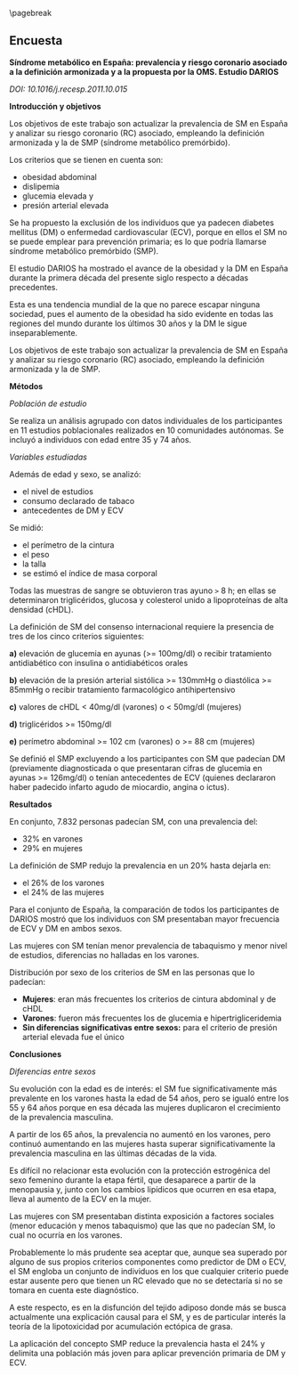 \pagebreak

## Encuesta

**Síndrome metabólico en España: prevalencia y riesgo coronario asociado a la definición armonizada y a la propuesta por la OMS. Estudio DARIOS** 

*DOI: 10.1016/j.recesp.2011.10.015*

**Introducción y objetivos**


Los objetivos de este trabajo son actualizar la prevalencia de SM en España y analizar su riesgo coronario (RC) asociado, empleando la definición armonizada y la de SMP (síndrome metabólico premórbido).

Los criterios que se tienen en cuenta son:  
- obesidad abdominal  
- dislipemia  
- glucemia elevada y  
- presión arterial elevada  

Se ha propuesto la exclusión de los individuos que ya padecen diabetes mellitus (DM) o enfermedad cardiovascular (ECV), porque en ellos el SM no se puede emplear para prevención primaria; es lo que podría llamarse síndrome metabólico premórbido (SMP).

El estudio DARIOS ha mostrado el avance de la obesidad y la DM en España durante la primera década del presente siglo respecto a décadas precedentes.

Esta es una tendencia mundial de la que no parece escapar ninguna sociedad, pues el aumento de la obesidad ha sido evidente en todas las regiones del mundo durante los últimos 30 años y la DM le sigue inseparablemente.

Los objetivos de este trabajo son actualizar la prevalencia de SM en España y analizar su riesgo coronario (RC) asociado, empleando la definición armonizada y la de SMP.

**Métodos**

*Población de estudio*

Se realiza un análisis agrupado con datos individuales de los participantes en 11 estudios poblacionales realizados en 10 comunidades autónomas. Se incluyó a individuos con edad entre 35 y 74 años.

*Variables estudiadas*

Además de edad y sexo, se analizó:  
- el nivel de estudios  
- consumo declarado de tabaco  
- antecedentes de DM y ECV  

Se midió:  
- el perímetro de la cintura  
- el peso  
- la talla  
- se estimó el índice de masa corporal  

Todas las muestras de sangre se obtuvieron tras ayuno `>` 8 h; en ellas se determinaron triglicéridos, glucosa y colesterol unido a lipoproteínas de alta densidad (cHDL).

La definición de SM del consenso internacional requiere la presencia de tres de los cinco criterios siguientes:

**a)** elevación de glucemia en ayunas (>= 100mg/dl) o recibir tratamiento antidiabético con insulina o antidiabéticos orales

**b)** elevación de la presión arterial sistólica >= 130mmHg o diastólica >= 85mmHg o recibir tratamiento farmacológico antihipertensivo

**c)** valores de cHDL < 40mg/dl (varones) o < 50mg/dl (mujeres)

**d)** triglicéridos >= 150mg/dl

**e)** perímetro abdominal >= 102 cm (varones) o >= 88 cm (mujeres)

Se definió el SMP excluyendo a los participantes con SM que padecían DM (previamente diagnosticada o que presentaran cifras de glucemia en ayunas >= 126mg/dl) o tenían antecedentes de ECV (quienes declararon haber padecido infarto agudo de miocardio, angina o ictus).

**Resultados**

En conjunto, 7.832 personas padecían SM, con una prevalencia del:  
- 32% en varones  
- 29% en mujeres  

La definición de SMP redujo la prevalencia en un 20% hasta dejarla en:  
- el 26% de los varones  
- el 24% de las mujeres  

Para el conjunto de España, la comparación de todos los participantes de DARIOS mostró que los individuos con SM presentaban mayor frecuencia de ECV y DM en ambos sexos.

Las mujeres con SM tenían menor prevalencia de tabaquismo y menor nivel de estudios, diferencias no halladas en los varones.

Distribución por sexo de los criterios de SM en las personas que lo padecían:  
- **Mujeres**: eran más frecuentes los criterios de cintura abdominal y de cHDL  
- **Varones**: fueron más frecuentes los de glucemia e hipertrigliceridemia  
- **Sin diferencias significativas entre sexos:** para el criterio de presión arterial elevada fue el único  


**Conclusiones**

*Diferencias entre sexos*

Su evolución con la edad es de interés: el SM fue significativamente más prevalente en los varones hasta la edad de 54 años, pero se igualó entre los 55 y 64 años porque en esa década las mujeres duplicaron el crecimiento de la prevalencia masculina.

A partir de los 65 años, la prevalencia no aumentó en los varones, pero continuó aumentando en las mujeres hasta superar significativamente la prevalencia masculina en las últimas décadas de la vida.

Es difícil no relacionar esta evolución con la protección estrogénica del sexo femenino durante la etapa fértil, que desaparece a partir de la menopausia y, junto con los cambios lipídicos que ocurren en esa etapa, lleva al aumento de la ECV en la mujer.

Las mujeres con SM presentaban distinta exposición a factores sociales (menor educación y menos tabaquismo) que las que no padecían SM, lo cual no ocurría en los varones.

Probablemente lo más prudente sea aceptar que, aunque sea superado por alguno de sus propios criterios componentes como predictor de DM o ECV, el SM engloba un conjunto de individuos en los que cualquier criterio puede estar ausente pero que tienen un RC elevado que no se detectaría si no se tomara en cuenta este diagnóstico.

A este respecto, es en la disfunción del tejido adiposo donde más se busca actualmente una explicación causal para el SM, y es de particular interés la teoría de la lipotoxicidad por acumulación ectópica de grasa.

La aplicación del concepto SMP reduce la prevalencia hasta el 24% y delimita una población más joven para aplicar prevención primaria de DM y ECV.
